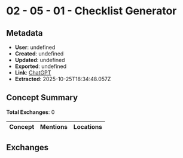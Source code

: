 # **02 - 05 - 01 - Checklist Generator**

## Metadata

- **User**: undefined
- **Created**: undefined
- **Updated**: undefined
- **Exported**: undefined
- **Link**: [ChatGPT](undefined)
- **Extracted**: 2025-10-25T18:34:48.057Z

## Concept Summary

**Total Exchanges**: 0

| Concept | Mentions | Locations |
|---------|----------|----------|

## Exchanges

